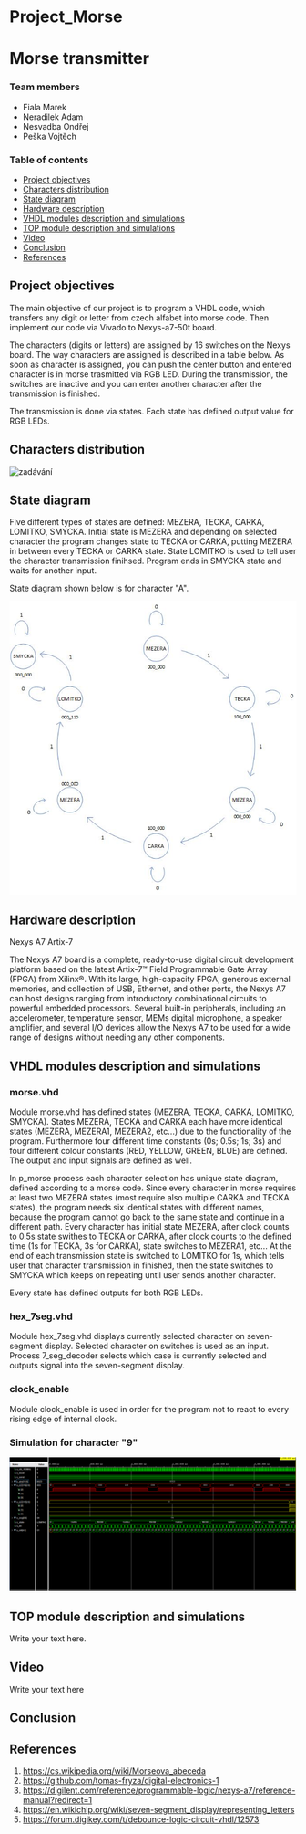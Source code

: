 # Project_Morse
# Morse transmitter
### Team members

* Fiala Marek
* Neradilek Adam
* Nesvadba Ondřej
* Peška Vojtěch

### Table of contents

* [Project objectives](#objectives)
* [Characters distribution](#characters)
* [State diagram](#states)
* [Hardware description](#hardware)
* [VHDL modules description and simulations](#modules)
* [TOP module description and simulations](#top)
* [Video](#video)
* [Conclusion](#conclusion)
* [References](#references)

<a name="objectives"></a>

## Project objectives
The main objective of our project is to program a VHDL code, which transfers any digit or letter from czech alfabet into morse code. Then implement our code via Vivado to Nexys-a7-50t board. 

The characters (digits or letters) are assigned by 16 switches on the Nexys board. The way characters are assigned is described in a table below. As soon as character is assigned, you can push the center button and entered character is in morse trasmitted via RGB LED. During the transmission, the switches are inactive and you can enter another character after the transmission is finished.

The transmission is done via states. Each state has defined output value for RGB LEDs.
<a name="characters"></a>

## Characters distribution

![zadávání](https://user-images.githubusercontent.com/99417291/164990761-116f0b6f-d9df-4b99-b260-22a0c6d4a104.jpg)

<a name="states"></a>
## State diagram

Five different types of states are defined: MEZERA, TECKA, CARKA, LOMITKO, SMYCKA. Initial state is MEZERA and depending on selected character the program changes state to TECKA or CARKA, putting MEZERA in between every TECKA or CARKA state. State LOMITKO is used to tell user the character transmission finihsed. Program ends in SMYCKA state and waits for another input.

State diagram shown below is for character "A".

![state_diagram](https://github.com/onesvadba/Project_Morse/blob/main/state_diagram.jpg)

<a name="hardware"></a>

## Hardware description

Nexys A7 Artix-7

The Nexys A7 board is a complete, ready-to-use digital circuit development platform based on the latest Artix-7™ Field Programmable Gate Array (FPGA) from Xilinx®. With its large, high-capacity FPGA, generous external memories, and collection of USB, Ethernet, and other ports, the Nexys A7 can host designs ranging from introductory combinational circuits to powerful embedded processors. Several built-in peripherals, including an accelerometer, temperature sensor, MEMs digital microphone, a speaker amplifier, and several I/O devices allow the Nexys A7 to be used for a wide range of designs without needing any other components.

<a name="modules"></a>

## VHDL modules description and simulations

### morse.vhd
Module morse.vhd has defined states (MEZERA, TECKA, CARKA, LOMITKO, SMYCKA). States MEZERA, TECKA and CARKA each have more identical states (MEZERA, MEZERA1, MEZERA2, etc...) due to the functionality of the program. Furthermore four different time constants (0s; 0.5s; 1s; 3s) and four different colour constants (RED, YELLOW, GREEN, BLUE) are defined. The output and input signals are defined as well. 

In p_morse process each character selection has unique state diagram, defined according to a morse code. Since every character in morse requires at least two MEZERA states (most require also multiple CARKA and TECKA states), the program needs six identical states with different names, because the program cannot go back to the same state and continue in a different path. Every character has initial state MEZERA, after clock counts to 0.5s state swithes to TECKA or CARKA, after clock counts to the defined time (1s for TECKA, 3s for CARKA), state switches to MEZERA1, etc... At the end of each transmission state is switched to LOMITKO for 1s, which tells user that character transmission in finished, then the state switches to SMYCKA which keeps on repeating until user sends another character.

Every state has defined outputs for both RGB LEDs.

### hex_7seg.vhd
Module hex_7seg.vhd displays currently selected character on seven-segment display. Selected character on switches is used as an input. Process 7_seg_decoder selects which case is currently selected and outputs signal into the seven-segment display.


### clock_enable
Module clock_enable is used in order for the program not to react to every rising edge of internal clock.


### Simulation for character "9"
![waves](images/waves.png)

<a name="top"></a>

## TOP module description and simulations

Write your text here.

<a name="video"></a>

## Video

Write your text here

<a name="conclusion"></a>

## Conclusion

<a name="references"></a>

## References

1. https://cs.wikipedia.org/wiki/Morseova_abeceda
2. https://github.com/tomas-fryza/digital-electronics-1
3. https://digilent.com/reference/programmable-logic/nexys-a7/reference-manual?redirect=1
4. https://en.wikichip.org/wiki/seven-segment_display/representing_letters
5. https://forum.digikey.com/t/debounce-logic-circuit-vhdl/12573

